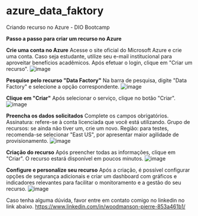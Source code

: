 # azure_data_faktory
Criando recurso no Azure - DIO Bootcamp

**Passo a passo para criar um recurso no Azure**

**Crie uma conta no Azure**
Acesse o site oficial do Microsoft Azure e crie uma conta. Caso seja estudante, utilize seu e-mail institucional para aproveitar benefícios acadêmicos.
Após efetuar o login, clique em "Criar um recurso".
![image](https://github.com/user-attachments/assets/b526cc2f-ade3-413b-98f8-5b7ecf5d3e2a)


**Pesquise pelo recurso "Data Factory"**
Na barra de pesquisa, digite "Data Factory" e selecione a opção correspondente.
![image](https://github.com/user-attachments/assets/2bd62791-9cff-481f-b769-ffcd05cf8c85)

**Clique em "Criar"**
Após selecionar o serviço, clique no botão "Criar".
![image](https://github.com/user-attachments/assets/3535923d-b1b4-400c-bc44-5d2cd2f71723)

**Preencha os dados solicitados**
Complete os campos obrigatórios.
Assinatura: refere-se à conta licenciada que você está utilizando.
Grupo de recursos: se ainda não tiver um, crie um novo.
Região: para testes, recomenda-se selecionar "East US", por apresentar maior agilidade de provisionamento.
![image](https://github.com/user-attachments/assets/88fd4af1-0be3-4654-b481-5eb48cf44565)

**Criação do recurso**
Após preencher todas as informações, clique em "Criar". O recurso estará disponível em poucos minutos.
![image](https://github.com/user-attachments/assets/a0e9e947-949e-4f64-abb5-e7783c1b9121)

**Configure e personalize seu recurso**
Após a criação, é possível configurar opções de segurança adicionais e criar um dashboard com gráficos e indicadores relevantes para facilitar o monitoramento e a gestão do seu recurso.
![image](https://github.com/user-attachments/assets/2200f3ef-a1db-4adf-9d06-660bcb16ceb4)


Caso tenha alguma dúvida, favor entre em contato comigo no linkedin no link abaixo.
https://www.linkedin.com/in/woodmanson-pierre-853a461b1/




